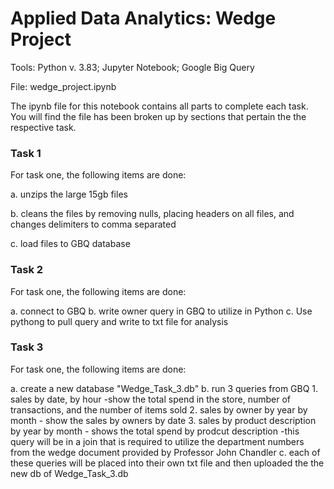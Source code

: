 # Applied Data Analytics: Wedge Project

Tools: Python v. 3.83; Jupyter Notebook; Google Big Query

File: wedge_project.ipynb

The ipynb file for this notebook contains all parts to complete each task. You will find the file has been broken up by sections that pertain the the respective task. 

### Task 1

For task one, the following items are done: 

a. unzips the large 15gb files

b. cleans the files by removing nulls, placing headers on all files, and changes delimiters to comma separated

c. load files to GBQ database

### Task 2

For task one, the following items are done: 

a. connect to GBQ
b. write owner query in GBQ to utilize in Python
c. Use pythong to pull query and write to txt file for analysis

### Task 3

For task one, the following items are done: 

a. create a new database "Wedge_Task_3.db"
b. run 3 queries from GBQ
    1. sales by date, by hour
       -show the total spend in the store, number of transactions, and the number of items sold
    2. sales by owner by year by month
       - show the sales by owners by date
    3. sales by product description by year by month
       - shows the total spend by prodcut description
      -this query will be in a join that is required to utilize the department numbers from the wedge              document provided by Professor John Chandler
c. each of these queries will be placed into their own txt file and then uploaded the the new db of Wedge_Task_3.db





